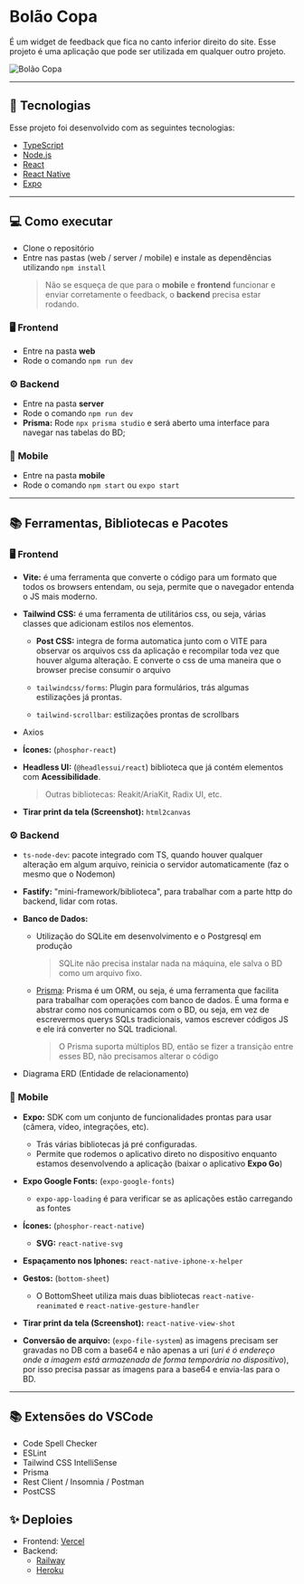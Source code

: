 # Bolão Copa

É um widget de feedback que fica no canto inferior direito do site. Esse projeto é uma aplicação que pode ser utilizada em qualquer outro projeto.

![Bolão Copa](./images/web-lp.png)

---

## 🚀 Tecnologias

Esse projeto foi desenvolvido com as seguintes tecnologias:

- [TypeScript](https://www.typescriptlang.org/)
- [Node.js](https://nodejs.org/en/)
- [React](https://reactjs.org)
- [React Native](https://facebook.github.io/react-native/)
- [Expo](https://expo.io/)

---

## 💻 Como executar

- Clone o repositório
- Entre nas pastas (web / server / mobile) e instale as dependências utilizando `npm install`
  > Não se esqueça de que para o **mobile** e **frontend** funcionar e enviar corretamente o feedback, o **backend** precisa estar rodando.

### 🖥 **Frontend**

- Entre na pasta **web**
- Rode o comando `npm run dev`

### ⚙ **Backend**

- Entre na pasta **server**
- Rode o comando `npm run dev`
- **Prisma:** Rode `npx prisma studio` e será aberto uma interface para navegar nas tabelas do BD;

### 📱 **Mobile**

- Entre na pasta **mobile**
- Rode o comando `npm start` ou `expo start`

---

## 📚 Ferramentas, Bibliotecas e Pacotes

### 🖥 **Frontend**

- **Vite:** é uma ferramenta que converte o código para um formato que todos os browsers entendam, ou seja, permite que o navegador entenda o JS mais moderno.

- **Tailwind CSS:** é uma ferramenta de utilitários css, ou seja, várias classes que adicionam estilos nos elementos.

  - **Post CSS:** integra de forma automatica junto com o VITE para observar os arquivos css da aplicação e recompilar toda vez que houver alguma alteração. E converte o css de uma maneira que o browser precise consumir o arquivo

  - `tailwindcss/forms`: Plugin para formulários, trás algumas estilizações já prontas.
  - `tailwind-scrollbar`: estilizações prontas de scrollbars

- Axios

- **Ícones:** (`phosphor-react`)

- **Headless UI:** (`@headlessui/react`) biblioteca que já contém elementos com **Acessibilidade**.

  > Outras bibliotecas: Reakit/AriaKit, Radix UI, etc.

- **Tirar print da tela (Screenshot):** `html2canvas`

### ⚙ **Backend**

- `ts-node-dev`: pacote integrado com TS, quando houver qualquer alteração em algum arquivo, reinicia o servidor automaticamente (faz o mesmo que o Nodemon)

- **Fastify:** "mini-framework/biblioteca", para trabalhar com a parte http do backend, lidar com rotas.

- **Banco de Dados:**

  - Utilização do SQLite em desenvolvimento e o Postgresql em produção

    > SQLite não precisa instalar nada na máquina, ele salva o BD como um arquivo fixo.

  - [Prisma](https://www.prisma.io/): Prisma é um ORM, ou seja, é uma ferramenta que facilita para trabalhar com operações com banco de dados. É uma forma e abstrar como nos comunicamos com o BD, ou seja, em vez de escrevermos querys SQLs tradicionais, vamos escrever códigos JS e ele irá converter no SQL tradicional.
    > O Prisma suporta múltiplos BD, então se fizer a transição entre esses BD, não precisamos alterar o código

- Diagrama ERD (Entidade de relacionamento)

### 📱 **Mobile**

- **Expo:** SDK com um conjunto de funcionalidades prontas para usar (câmera, vídeo, integrações, etc).

  - Trás várias bibliotecas já pré configuradas.
  - Permite que rodemos o aplicativo direto no dispositivo enquanto estamos desenvolvendo a aplicação (baixar o aplicativo **Expo Go**)

- **Expo Google Fonts:** (`expo-google-fonts`)

  - `expo-app-loading` é para verificar se as aplicações estão carregando as fontes

- **Ícones:** (`phosphor-react-native`)

  - **SVG:** `react-native-svg`

- **Espaçamento nos Iphones:** `react-native-iphone-x-helper`

- **Gestos:** (`bottom-sheet`)

  - O BottomSheet utiliza mais duas bibliotecas `react-native-reanimated` e `react-native-gesture-handler`

- **Tirar print da tela (Screenshot):** `react-native-view-shot`

- **Conversão de arquivo:** (`expo-file-system`) as imagens precisam ser gravadas no DB com a base64 e não apenas a uri (_uri é ó endereço onde a imagem está armazenada de forma temporária no dispositivo_), por isso precisa passar as imagens para a base64 e envia-las para o BD.

---

## 📚 Extensões do VSCode

- Code Spell Checker
- ESLint
- Tailwind CSS IntelliSense
- Prisma
- Rest Client / Insomnia / Postman
- PostCSS

## ✨ Deploies

- Frontend: [Vercel](https://vercel.com/)
- Backend:
  - [Railway](https://railway.app/)
  - [Heroku](https://www.heroku.com/)
